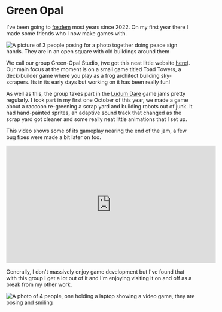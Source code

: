 
# Green Opal

I've been going to [fosdem](https://fosdem.org/2025/) most years since 2022. On my first year there I made some friends who I now make games with.

![A picture of 3 people posing for a photo together doing peace sign hands. They are in an open square with old buildings around them](green_opal_team1.webp)

We call our group Green-Opal Studio, (we got this neat little website [here](https://green-opal.studio/about)). Our main focus at the moment is on a small game titled Toad Towers, a deck-builder game where you play as a frog architect building sky-scrapers. Its in its early days but working on it has been really fun!

As well as this, the group takes part in the [Ludum Dare](https://ludumdare.com/) game jams pretty regularly. I took part 
in my first one October of this year, we made a game about a raccoon re-greening a scrap yard and building robots out of junk. It had hand-painted sprites, an adaptive sound track that changed as the scrap yard got cleaner and some really neat little animations that I set up.

This video shows some of its gameplay nearing the end of the jam, a few bug fixes were made a bit later on too.

<iframe width="560" height="315" src="https://www.youtube.com/embed/TOmp0SnDwXA?si=JpHWPkgvWqGX16gj" frameborder="0" allow="accelerometer; autoplay; clipboard-write; encrypted-media; gyroscope; picture-in-picture" allowfullscreen></iframe>

Generally, I don't massively enjoy game development but I've found that with this group I get a lot out of it and I'm enjoying visiting it on and off as a break from my other work.

![A photo of 4 people, one holding a laptop showing a video game, they are posing and smiling](green_opal_team2.jpg)